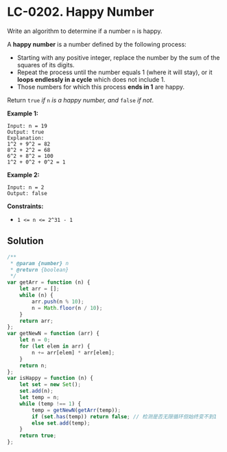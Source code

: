 # LC-0202. Happy Number

Write an algorithm to determine if a number `n` is happy.

A **happy number** is a number defined by the following process:

-   Starting with any positive integer, replace the number by the sum of the squares of its digits.
-   Repeat the process until the number equals 1 (where it will stay), or it **loops endlessly in a cycle** which does not include 1.
-   Those numbers for which this process **ends in 1** are happy.

Return `true` _if_ `n` _is a happy number, and_ `false` _if not_.

**Example 1:**

```
Input: n = 19
Output: true
Explanation:
1^2 + 9^2 = 82
8^2 + 2^2 = 68
6^2 + 8^2 = 100
1^2 + 0^2 + 0^2 = 1
```

**Example 2:**

```
Input: n = 2
Output: false
```

**Constraints:**

-   `1 <= n <= 2^31 - 1`

## Solution

```javascript
/**
 * @param {number} n
 * @return {boolean}
 */
var getArr = function (n) {
    let arr = [];
    while (n) {
        arr.push(n % 10);
        n = Math.floor(n / 10);
    }
    return arr;
};
var getNewN = function (arr) {
    let n = 0;
    for (let elem in arr) {
        n += arr[elem] * arr[elem];
    }
    return n;
};
var isHappy = function (n) {
    let set = new Set();
    set.add(n);
    let temp = n;
    while (temp !== 1) {
        temp = getNewN(getArr(temp));
        if (set.has(temp)) return false; // 检测是否无限循环但始终变不到1
        else set.add(temp);
    }
    return true;
};
```
